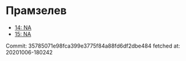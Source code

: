 # Прамзелев
- [14: NA](14.md)
- [15: NA](15.md)

Commit: 35785071e98fca399e3775f84a88fd6df2dbe484
 fetched at: 20201006-180242
